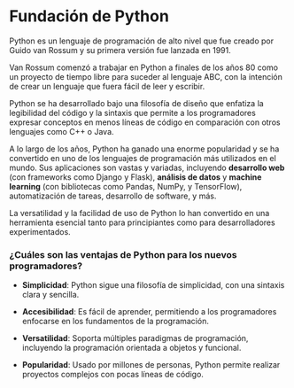 # Fundación de Python

Python es un lenguaje de programación de alto nivel que fue creado por Guido van Rossum y su primera versión fue lanzada en 1991.

Van Rossum comenzó a trabajar en Python a finales de los años 80 como un proyecto de tiempo libre para suceder al lenguaje ABC, con la intención de crear un lenguaje que fuera fácil de leer y escribir.

Python se ha desarrollado bajo una filosofía de diseño que enfatiza la legibilidad del código y la sintaxis que permite a los programadores expresar conceptos en menos líneas de código en comparación con otros lenguajes como C++ o Java.

A lo largo de los años, Python ha ganado una enorme popularidad y se ha convertido en uno de los lenguajes de programación más utilizados en el mundo. Sus aplicaciones son vastas y variadas, incluyendo **desarrollo web** (con frameworks como Django y Flask), **análisis de datos** y **machine learning** (con bibliotecas como Pandas, NumPy, y TensorFlow), automatización de tareas, desarrollo de software, y más.

La versatilidad y la facilidad de uso de Python lo han convertido en una herramienta esencial tanto para principiantes como para desarrolladores experimentados.

### ¿Cuáles son las ventajas de Python para los nuevos programadores?

* **Simplicidad**: Python sigue una filosofía de simplicidad, con una sintaxis clara y sencilla.

* **Accesibilidad**: Es fácil de aprender, permitiendo a los programadores enfocarse en los fundamentos de la programación.

* **Versatilidad**: Soporta múltiples paradigmas de programación, incluyendo la programación orientada a objetos y funcional.

* **Popularidad**: Usado por millones de personas, Python permite realizar proyectos complejos con pocas líneas de código.